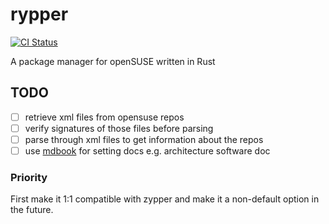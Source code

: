 # rypper

[![CI Status](https://ci.codeberg.org/api/badges/uncomfyhalomacro/rypper/status.svg)][ci-status-link]

A package manager for openSUSE written in Rust

## TODO

- [ ] retrieve xml files from opensuse repos
- [ ] verify signatures of those files before parsing
- [ ] parse through xml files to get information about the repos
- [ ] use [mdbook][mdbook] for setting docs e.g. architecture software doc

### Priority

First make it 1:1 compatible with zypper and make it a non-default 
option in the future.

[mdbook]: https://github.com/rust-lang/mdBook
[ci-status-link]: https://ci.codeberg.org/uncomfyhalomacro/rypper

